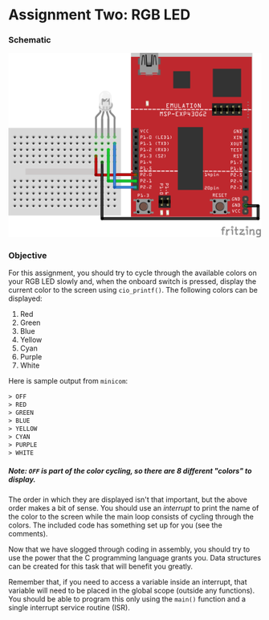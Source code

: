 # Assignment Two: RGB LED

### Schematic

<img src="suggested_wiring.png">

### Objective

For this assignment, you should try to cycle through the available colors on your RGB LED slowly and, when the onboard switch is pressed, display the current color to the screen using `cio_printf()`. The following colors can be displayed:

1. Red
1. Green
1. Blue
1. Yellow
1. Cyan
1. Purple
1. White

Here is sample output from `minicom`:

    > OFF
    > RED
    > GREEN
    > BLUE
    > YELLOW
    > CYAN
    > PURPLE
    > WHITE

##### Note: `OFF` is part of the color cycling, so there are 8 different "colors" to display.

The order in which they are displayed isn't that important, but the above order makes a bit of sense. You should use an _interrupt_ to print the name of the color to the screen while the main loop consists of cycling through the colors. The included code has something set up for you (see the comments).

Now that we have slogged through coding in assembly, you should try to use the power that the C programming language grants you. Data structures can be created for this task that will benefit you greatly.

Remember that, if you need to access a variable inside an interrupt, that variable will need to be placed in the global scope (outside any functions). You should be able to program this only using the `main()` function and a single interrupt service routine (ISR).

